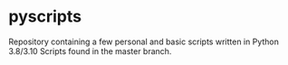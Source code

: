 # pyscripts
Repository containing a few personal and basic scripts written in Python 3.8/3.10
Scripts found in the master branch.
